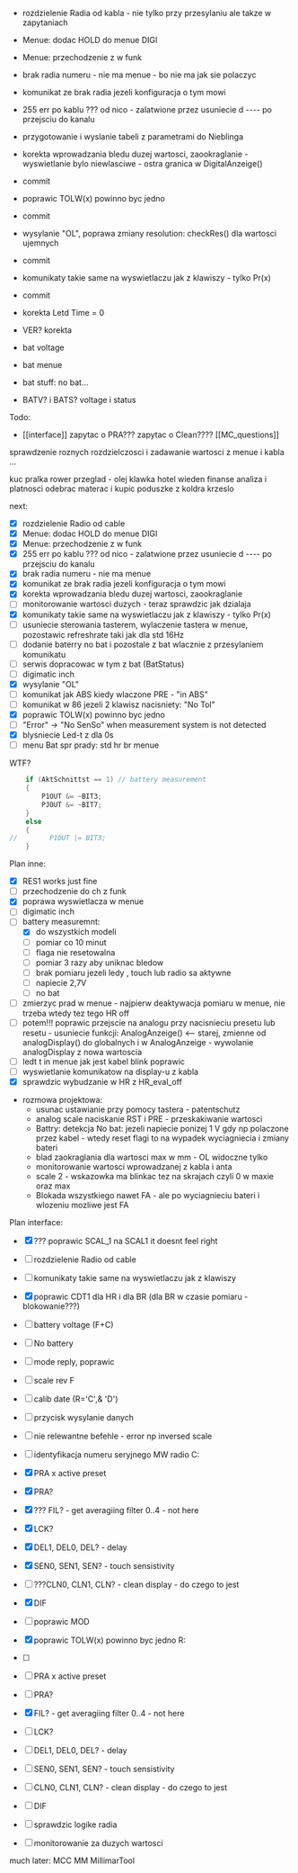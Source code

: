 - rozdzielenie Radia od kabla - nie tylko przy przesylaniu ale takze w zapytaniach
- Menue: dodac HOLD do menue DIGI
- Menue: przechodzenie z w funk
- brak radia numeru - nie ma menue - bo nie ma jak sie polaczyc
-  komunikat ze brak radia  jezeli konfiguracja o tym mowi
- 255 err po kablu ??? od nico - zalatwione przez usuniecie d ---- po przejsciu do kanalu
- przygotowanie i wyslanie tabeli z parametrami do Nieblinga
- korekta wprowadzania bledu duzej wartosci, zaookraglanie - wyswietlanie bylo niewlasciwe - ostra granica w DigitalAnzeige()
- commit
- poprawic TOLW(x) powinno byc jedno
- commit
- wysylanie "OL", poprawa zmiany resolution: checkRes() dla wartosci ujemnych
- commit
- komunikaty takie same na wyswietlaczu jak z klawiszy - tylko Pr(x)
- commit
- korekta Letd Time = 0
- VER? korekta

- bat voltage
- bat menue
- bat stuff: no bat...
- BATV? i BATS? voltage i status

Todo:
- [[interface]]
zapytac o PRA???
zapytac o Clean????
[[MC_questions]]

sprawdzenie roznych rozdzielczosci i zadawanie wartosci z menue i kabla ...

kuc
pralka
rower
przeglad - olej
klawka
hotel wieden
finanse analiza i platnosci
odebrac materac i kupic poduszke z koldra
krzeslo

next:
- [x] rozdzielenie Radio od cable
- [x] Menue: dodac HOLD do menue DIGI
- [x] Menue: przechodzenie z w funk
- [x] 255 err po kablu ??? od nico - zalatwione przez usuniecie d ---- po przejsciu do kanalu
- [x] brak radia numeru - nie ma menue
- [x] komunikat ze brak radia  jezeli konfiguracja o tym mowi
- [x] korekta wprowadzania bledu duzej wartosci, zaookraglanie
- [ ] monitorowanie wartosci  duzych - teraz sprawdzic jak dzialaja
- [x] komunikaty takie same na wyswietlaczu jak z klawiszy - tylko Pr(x)
- [ ] usuniecie sterowania tasterem, wylaczenie tastera w menue, pozostawic refreshrate taki jak dla std 16Hz
- [ ] dodanie baterry no bat  i pozostale z bat wlacznie z przesylaniem komunikatu
- [ ] serwis dopracowac w tym z bat (BatStatus)
- [ ] digimatic inch
- [x] wysylanie "OL"
- [ ] komunikat jak ABS kiedy wlaczone PRE - "in ABS"
- [ ] komunikat w 86 jezeli 2 klawisz nacisniety: "No Tol"
- [x] poprawic TOLW(x) powinno byc jedno
- [ ] "Error" -> "No SenSo" when measurement system is not detected
- [x] blysniecie Led-t z  dla 0s
- [ ] menu Bat
spr prady: std hr br menue

WTF?
```c
    if (AktSchnittst == 1) // battery measurement
    {
        P1OUT &= ~BIT3;
        PJOUT &= ~BIT7;
    }
    else
    {
//        P1OUT |= BIT3;
    }
```


Plan inne:
- [x] RES1 works just fine
- [ ] przechodzenie do ch z funk
- [x] poprawa wyswietlacza w menue
- [ ] digimatic inch
- [ ] battery measuremnt:
	- [x] do wszystkich modeli 
	- [ ] pomiar co 10 minut
	- [ ] flaga nie resetowalna
	- [ ] pomiar 3 razy aby uniknac bledow
	- [ ] brak pomiaru jezeli ledy , touch lub radio sa aktywne
	- [ ] napiecie 2,7V
	- [ ] no bat
- [ ] zmierzyc prad w menue - najpierw deaktywacja pomiaru w menue, nie trzeba wtedy tez tego HR off
- [ ] potem!!! poprawic przejscie na analogu przy nacisnieciu presetu lub resetu - usuniecie funkcji: AnalogAnzeige() <-- starej, zmienne  od analogDisplay() do globalnych i w AnalogAnzeige - wywolanie analogDisplay z nowa wartoscia
- [ ] ledt t in menue jak jest kabel blink poprawic
- [ ] wyswietlanie komunikatow na display-u z kabla
- [x] sprawdzic wybudzanie w HR z HR_eval_off
- rozmowa projektowa:
	- usunac ustawianie przy pomocy tastera - patentschutz
	- analog scale naciskanie RST i PRE - przeskakiwanie wartosci
	- Battry: detekcja No bat: jezeli napiecie ponizej 1 V gdy np polaczone przez kabel - wtedy reset flagi to na wypadek wyciagniecia i zmiany bateri
	- blad zaokraglania dla wartosci max w mm - OL widoczne tylko
	- monitorowanie wartosci wprowadzanej z kabla i anta
	- scale 2 - wskazowka ma blinkac tez na skrajach czyli 0 w maxie oraz max 
	- Blokada wszystkiego nawet FA - ale po wyciagnieciu bateri i wlozeniu mozliwe jest FA

Plan interface:
- [x] ??? poprawic SCAL_1 na SCAL1 it doesnt feel right
- [ ] rozdzielenie Radio od cable
- [ ] komunikaty takie same na wyswietlaczu jak z klawiszy
- [x] poprawic CDT1 dla HR i dla BR (dla BR w czasie pomiaru - blokowanie???)
- [ ] battery voltage (F+C)
- [ ] No battery
- [ ] mode reply, poprawic
- [ ] scale rev F
- [ ] calib date (R='C',& 'D')
- [ ] przycisk wysylanie danych
- [ ] nie relewantne befehle - error np inversed scale
- [ ] identyfikacja numeru seryjnego MW radio
C:
- [x] PRA x active preset
- [x] PRA?
- [x] ??? FIL? - get averagiing filter 0..4 - not here
- [x] LCK?
- [x] DEL1, DEL0, DEL? - delay 
- [x] SEN0, SEN1, SEN? - touch sensistivity
- [ ] ???CLN0, CLN1, CLN? - clean display - do czego to jest
- [x] DIF
- [ ] poprawic MOD
- [x] poprawic TOLW(x) powinno byc jedno
R:
- [ ] 
- [ ] PRA x active preset
- [ ] PRA?
- [x] FIL? - get averagiing filter 0..4 - not here
- [ ] LCK?
- [ ] DEL1, DEL0, DEL? - delay 
- [ ] SEN0, SEN1, SEN? - touch sensistivity
- [ ] CLN0, CLN1, CLN? - clean display - do czego to jest
- [ ] DIF
- [ ] sprawdzic logike radia
- [ ] monitorowanie za duzych wartosci



much later:
	 MCC
	 MM
	 MillimarTool